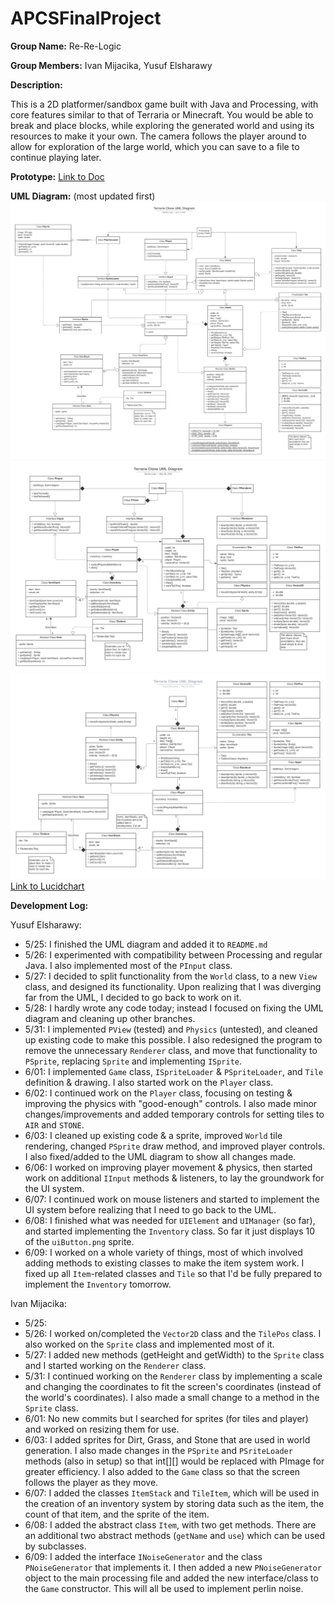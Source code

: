 # APCSFinalProject

**Group Name:** Re-Re-Logic

**Group Members:** Ivan Mijacika, Yusuf Elsharawy

**Description:**

This is a 2D platformer/sandbox game built with Java and Processing, with core features similar to that of Terraria or Minecraft. You would be able to break and place blocks, while exploring the generated world and using its resources to make it your own. The camera follows the player around to allow for exploration of the large world, which you can save to a file to continue playing later.

**Prototype:** [Link to Doc](https://docs.google.com/document/d/1fGk8TCQy_TDWSslN20We0n-Hrf1ZC2wxaPKPVB0kvkg/edit?usp=sharing)

**UML Diagram:** (most updated first)
![Most Recent UML Diagram](.github/uml_2.png)
![Old UML Diagram](.github/uml_1.png)
![Original UML Diagram](.github/uml_0.png)
[Link to Lucidchart](https://lucid.app/lucidchart/be9a82dd-a053-4a9b-a668-78d0fa196f6d/edit?invitationId=inv_59b0790f-cfa2-4bc2-a18a-2e7590836402)

**Development Log:**

Yusuf Elsharawy:
- 5/25: I finished the UML diagram and added it to `README.md`
- 5/26: I experimented with compatibility between Processing and regular Java. I also implemented most of the `PInput` class.
- 5/27: I decided to split functionality from the `World` class, to a new `View` class, and designed its functionality. Upon realizing that I was diverging far from the UML, I decided to go back to work on it.
- 5/28: I hardly wrote any code today; instead I focused on fixing the UML diagram and cleaning up other branches.
- 5/31: I implemented `PView` (tested) and `Physics` (untested), and cleaned up existing code to make this possible.
  I also redesigned the program to remove the unnecessary `Renderer` class, and move that functionality to `PSprite`,
  replacing `Sprite` and implementing `ISprite`.
- 6/01: I implemented `Game` class, `ISpriteLoader` & `PSpriteLoader`, and `Tile` definition & drawing.
  I also started work on the `Player` class.
- 6/02: I continued work on the `Player` class, focusing on testing & improving the physics with "good-enough" controls.
  I also made minor changes/improvements and added temporary controls for setting tiles to `AIR` and `STONE`.
- 6/03: I cleaned up existing code & a sprite, improved `World` tile rendering, changed `PSprite` draw method, and improved player controls.
  I also fixed/added to the UML diagram to show all changes made.
- 6/06: I worked on improving player movement & physics, then started work on additional `IInput` methods & listeners,
  to lay the groundwork for the UI system.
- 6/07: I continued work on mouse listeners and started to implement the UI system before realizing that I need to go back to the UML.
- 6/08: I finished what was needed for `UIElement` and `UIManager` (so far), and started implementing the `Inventory` class.
  So far it just displays 10 of the `uiButton.png` sprite.
- 6/09: I worked on a whole variety of things, most of which involved adding methods to existing classes to make the item
  system work. I fixed up all `Item`-related classes and `Tile` so that I'd be fully prepared to implement the `Inventory` tomorrow.

Ivan Mijacika:
- 5/25: 
- 5/26: I worked on/completed the `Vector2D` class and the `TilePos` class. I also worked on the `Sprite` class and implemented most of it.
- 5/27: I added new methods (getHeight and getWidth) to the `Sprite` class and I started working on the `Renderer` class.
- 5/31: I continued working on the `Renderer` class by implementing a scale and changing the coordinates to fit the screen's coordinates (instead of the world's coordinates). I also made a small change to a method in the `Sprite` class.
- 6/01: No new commits but I searched for sprites (for tiles and player) and worked on resizing them for use.
- 6/03: I added sprites for Dirt, Grass, and Stone that are used in world generation. I also made changes in the `PSprite` and `PSriteLoader` methods (also in setup) so that int[][] would be replaced with PImage for greater efficiency. I also added to the `Game` class so that the screen follows the player as they move.
- 6/07: I added the classes `ItemStack` and `TileItem`, which will be used in the creation of an inventory system by storing data such as the item, the count of that item, and the sprite of the item.
- 6/08: I added the abstract class `Item`, with two get methods. There are an additional two abstract methods (`getName` and `use`) which can be used by subclasses.
- 6/09: I added the interface `INoiseGenerator` and the class `PNoiseGenerator` that implements it. I then added a new `PNoiseGenerator` object to the main processing file and added the new interface/class to the `Game` constructor. This will all be used to implement perlin noise.
